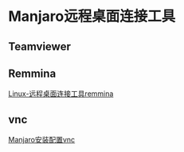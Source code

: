# Manjaro远程桌面连接工具

## Teamviewer

## Remmina



[Linux-远程桌面连接工具remmina](https://www.landui.com/help/show-6290.html)

## vnc

[Manjaro安装配置vnc](https://www.jianshu.com/p/dbb0903bd384)
